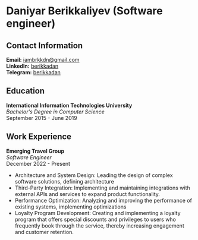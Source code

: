 # Daniyar Berikkaliyev (Software engineer)

## Contact Information
**Email:** iambrkkdn@gmail.com  
**LinkedIn:** [berikkadan](https://www.linkedin.com/in/berikkadan/)  
**Telegram:** [berikkadan](https://t.me/berikkadan)  

## Education
**International Information Technologies University**  
*Bachelor's Degree in Computer Science*  
September 2015 - June 2019  


## Work Experience
**Emerging Travel Group**  
*Software Engineer*  
December 2022 - Present  
- Architecture and System Design: Leading the design of complex software solutions, defining architecture
- Third-Party Integration: Implementing and maintaining integrations with external APIs and services to expand product functionality.
- Performance Optimization: Analyzing and improving the performance of existing systems, implementing optimizations
- Loyalty Program Development: Creating and implementing a loyalty program that offers special discounts and privileges to users who frequently book through the service, thereby increasing engagement and customer retention.
